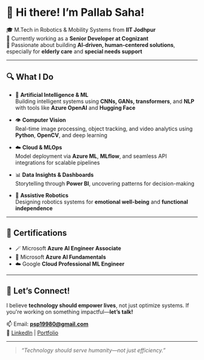 <!-- # Welcome visitor -->

# 👋 Hi there!  I’m Pallab Saha!

🎓 M.Tech in Robotics & Mobility Systems from **IIT Jodhpur**  
💼 Currently working as a **Senior Developer at Cognizant**  
🧠 Passionate about building **AI-driven, human-centered solutions**, especially for **elderly care** and **special needs support**

---

## 🔍 What I Do

- 🧠 **Artificial Intelligence & ML**  
  Building intelligent systems using **CNNs, GANs, transformers**, and **NLP** with tools like **Azure OpenAI** and **Hugging Face**

- 👁️ **Computer Vision**  
  Real-time image processing, object tracking, and video analytics using **Python**, **OpenCV**, and deep learning

- ☁️ **Cloud & MLOps**  
  Model deployment via **Azure ML**, **MLflow**, and seamless API integrations for scalable pipelines

- 📊 **Data Insights & Dashboards**  
  Storytelling through **Power BI**, uncovering patterns for decision-making

- 🤖 **Assistive Robotics**  
  Designing robotics systems for **emotional well-being** and **functional independence**

---

## 🏅 Certifications

- 🪄 Microsoft **Azure AI Engineer Associate**
- 📘 Microsoft **Azure AI Fundamentals**
- ☁️ Google **Cloud Professional ML Engineer**

---

## 💬 Let’s Connect!

I believe **technology should empower lives**, not just optimize systems. If you're working on something impactful—**let’s talk!**

📫 Email: **psp19980@gmail.com**  
🔗 [LinkedIn](https://www.linkedin.com/in/pallab-saha-p7s/) | [Portfolio](https://pallabsaha.in/) 

---

> _“Technology should serve humanity—not just efficiency.”_


<!--
**pallab-saha-git/pallab-saha-git** is a ✨ _special_ ✨ repository because its `README.md` (this file) appears on your GitHub profile.

Here are some ideas to get you started:

- 🔭 I’m currently working on ...
- 🌱 I’m currently learning ...
- 👯 I’m looking to collaborate on ...
- 🤔 I’m looking for help with ...
- 💬 Ask me about ...
- 📫 How to reach me: ...
- 😄 Pronouns: ...
- ⚡ Fun fact: ...
-->
